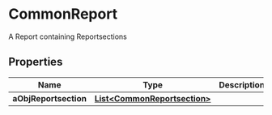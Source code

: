 

# CommonReport

A Report containing Reportsections 

## Properties

| Name | Type | Description | Notes |
|------------ | ------------- | ------------- | -------------|
|**aObjReportsection** | [**List&lt;CommonReportsection&gt;**](CommonReportsection.md) |  |  |



